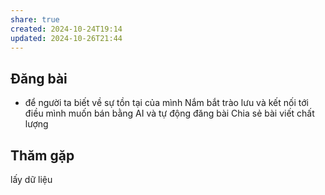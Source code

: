 ```yaml
---
share: true
created: 2024-10-24T19:14
updated: 2024-10-26T21:44
---
```

## Đăng bài
- để người ta biết về sự tồn tại của mình
Nắm bắt trào lưu và kết nối tới điều mình muốn bán bằng AI và tự động đăng bài
Chia sẻ bài viết chất lượng 

## Thăm gặp
lấy dữ liệu